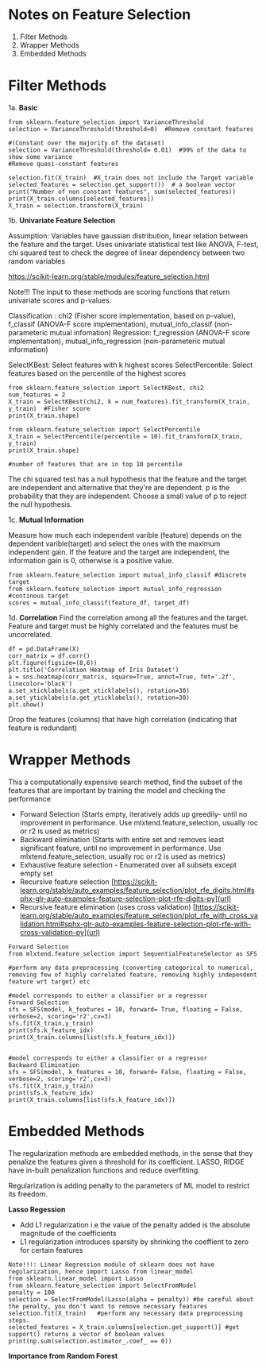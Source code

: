 # Notes on Feature Selection

1. Filter Methods
2. Wrapper Methods
3. Embedded Methods


# Filter Methods
1a. **Basic**
```
from sklearn.feature_selection import VarianceThreshold
selection = VarianceThreshold(threshold=0)  #Remove constant features

#(Constant over the majority of the dataset)
selection = VarianceThreshold(threshold= 0.01)  #99% of the data to show some variance
#Remove quasi-constant features

selection.fit(X_train)  #X_train does not include the Target variable
selected_features = selection.get_support())  # a boolean vector
print("Number of non constant features", sum(selected_features))  
print(X_train.columns[selected_features])
X_train = selection.transform(X_train)
```
1b. **Univariate Feature Selection**

Assumption: Variables have gaussian distribution, linear relation between the feature and the target. Uses univariate statistical test like ANOVA, F-test, chi squared test to check the degree of linear dependency between two random variables

https://scikit-learn.org/stable/modules/feature_selection.html

Note!!! The input to these methods are scoring functions that return univariate scores and p-values.

Classification : chi2 (Fisher score implementation, based on p-value), f_classif (ANOVA-F score implementation), mutual_info_classif (non-parameteric mutual infomation)
Regression: f_regression (ANOVA-F score implementation), mutual_info_regression (non-parameteric mutual information)

SelectKBest: Select features with k highest scores
SelectPercentile: Select features based on the percentile of the highest scores

```
from sklearn.feature_selection import SelectKBest, chi2
num_features = 2
X_train = SelectKBest(chi2, k = num_features).fit_transform(X_train, y_train)  #Fisher score 
print(X_train.shape)

from sklearn.feature_selection import SelectPercentile
X_train = SelectPercentile(percentile = 10).fit_transform(X_train, y_train)
print(X_train.shape)

#number of features that are in top 10 percentile
```
The chi squared test has a null hypothesis that the feature and the target are independent and alternative that they're are dependent.
p is the probability that they are independent. Choose a small value of p to reject the null hypothesis.


1c. **Mutual Information**

Measure how much each independent varible (feature) depends on the dependent varible(target) and select the ones with the maximum independent gain. If the feature and the target are independent, the information gain is 0, otherwise is a positive value.

```
from sklearn.feature_selection import mutual_info_classif #discrete target
from sklearn.feature_selection import mutual_info_regression #continous target
scores = mutual_info_classif(feature_df, target_df)
```
1d. **Correlation**
Find the correlation among all the features and the target. Feature and target must be highly correlated and the features must be uncorrelated.
```
df = pd.DataFrame(X)
corr_matrix = df.corr()
plt.figure(figsize=(8,6))
plt.title('Correlation Heatmap of Iris Dataset')
a = sns.heatmap(corr_matrix, square=True, annot=True, fmt='.2f', linecolor='black')
a.set_xticklabels(a.get_xticklabels(), rotation=30)
a.set_yticklabels(a.get_yticklabels(), rotation=30)           
plt.show()    
```
Drop the features (columns) that have high correlation (indicating that feature is redundant)

# Wrapper Methods
This a computationally expensive search method, find the subset of the features that are important by training the model and checking the performance

- Forward Selection  (Starts empty, iteratively adds up greedily- until no improvement in performance. Use mlxtend.feature_selection, usually roc or r2 is used as metrics)
- Backward elimination (Starts with entire set and removes least significant feature, until no improvement in performance. Use mlxtend.feature_selection, usually roc or r2 is used as metrics)
- Exhaustive feature selection - Enumerated over all subsets except empty set
- Recursive feature selection [https://scikit-learn.org/stable/auto_examples/feature_selection/plot_rfe_digits.html#sphx-glr-auto-examples-feature-selection-plot-rfe-digits-py](url)
- Recursive feature elimination (uses cross validation) [https://scikit-learn.org/stable/auto_examples/feature_selection/plot_rfe_with_cross_validation.html#sphx-glr-auto-examples-feature-selection-plot-rfe-with-cross-validation-py](url)


```
Forward Selection
from mlxtend.feature_selection import SequentialFeatureSelector as SFS

#perform any data preprocessing (converting categorical to numerical, removing few of highly correlated feature, removing highly independent feature wrt target) etc

#model corresponds to either a classifier or a regressor
Forward Selection
sfs = SFS(model, k_features = 10, forward= True, floating = False, verbose=2, scoring='r2',cv=3)
sfs.fit(X_train,y_train)
print(sfs.k_feature_idx)
print(X_train.columns[list(sfs.k_feature_idx)])


#model corresponds to either a classifier or a regressor
Backward Elimination
sfs = SFS(model, k_features = 10, forward= False, floating = False, verbose=2, scoring='r2',cv=3)
sfs.fit(X_train,y_train)
print(sfs.k_feature_idx)
print(X_train.columns[list(sfs.k_feature_idx)])

```


# Embedded Methods
The regularization methods are embedded methods, in the sense that they penalize the features given a threshold for its coefficient.
LASSO, RIDGE have in-built penalization functions and reduce overfitting. 

Regularization is adding penalty to the parameters of ML model to restrict its freedom.


**Lasso Regession**
- Add L1 regularization i.e the value of the penalty added is the absolute magnitude of the coefficients
- L1 regularization introduces sparsity by shrinking the coeffient to zero for certain features

```
Note!!!: Linear Regression module of sklearn does not have regularization, hence import Lasso from linear_model
from sklearn.linear_model import Lasso
from sklearn.feature_selection import SelectFromModel
penalty = 100
selection = SelectFromModel(Lasso(alpha = penalty)) #be careful about the penalty, you don't want to remove necessary features
selection.fit(X_train)   #perform any necessary data preprocessing steps.
selected_features = X_train.columns[selection.get_support()] #get support() returns a vector of boolean values
print(np.sum(selection.estimator_.coef_ == 0))
```
**Importance from Random Forest**
